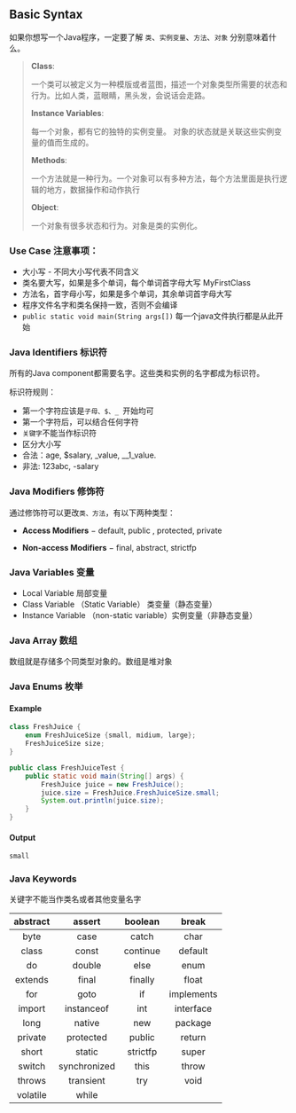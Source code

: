 ## Basic Syntax

如果你想写一个Java程序，一定要了解 `类`、`实例变量`、`方法`、`对象` 分别意味着什么。

> **Class**:
> 
> 一个类可以被定义为一种模版或者蓝图，描述一个对象类型所需要的状态和行为。比如人类，蓝眼睛，黑头发，会说话会走路。
> 
> 
> **Instance Variables**:
> 
> 每一个对象，都有它的独特的实例变量。 对象的状态就是关联这些实例变量的值而生成的。
> 
> 
> **Methods**:
> 
> 一个方法就是一种行为。一个对象可以有多种方法，每个方法里面是执行逻辑的地方，数据操作和动作执行
> 
> 
> **Object**:
> 
> 一个对象有很多状态和行为。对象是类的实例化。
> 
> 
> 


### Use Case 注意事项：

* 大小写 - 不同大小写代表不同含义
* 类名要大写，如果是多个单词，每个单词首字母大写 MyFirstClass
* 方法名，首字母小写，如果是多个单词，其余单词首字母大写
* 程序文件名字和类名保持一致，否则不会编译
* `public static void main(String args[])` 每一个java文件执行都是从此开始


### Java Identifiers 标识符

所有的Java component都需要名字。这些类和实例的名字都成为标识符。

标识符规则：

* 第一个字符应该是`子母、$、_ `开始均可
* 第一个字符后，可以结合任何字符
* `关键字`不能当作标识符
* 区分大小写
* 合法：age, $salary, _value, __1_value.
* 非法: 123abc, -salary

### Java Modifiers 修饰符

通过修饰符可以更改`类、方法`，有以下两种类型：

* **Access Modifiers** − default, public , protected, private

* **Non-access Modifiers** − final, abstract, strictfp

### Java Variables 变量

* Local Variable 局部变量
* Class Variable （Static Variable） 类变量（静态变量）
* Instance Variable （non-static variable）实例变量（非静态变量）

### Java Array 数组

数组就是存储多个同类型对象的。数组是堆对象


### Java Enums  枚举

#### Example

~~~java
class FreshJuice {
    enum FreshJuiceSize {small, midium, large};
    FreshJuiceSize size;
}

public class FreshJuiceTest {
    public static void main(String[] args) {
        FreshJuice juice = new FreshJuice();
        juice.size = FreshJuice.FreshJuiceSize.small;
        System.out.println(juice.size);
    }
}
~~~

#### Output
~~~java
small
~~~

### Java Keywords

关键字不能当作类名或者其他变量名字


| abstract	    | assert	    |boolean | break |
|:-------------: |:---------: | :-----: | :---: |
|byte	  			|case	   		|catch 	|char
|class				|const			|continue	|default
|do	    			|double		|else		|enum
|extends			|final			|finally	|float
|for				|goto			|if			|implements
|import			|instanceof	|int		|interface
|long				|native		|new		|package
|private			|protected	|public	|return
|short				|static		|strictfp	|super
|switch			|synchronized	|this		|throw
|throws			|transient	|try		|void
|volatile			|while		






